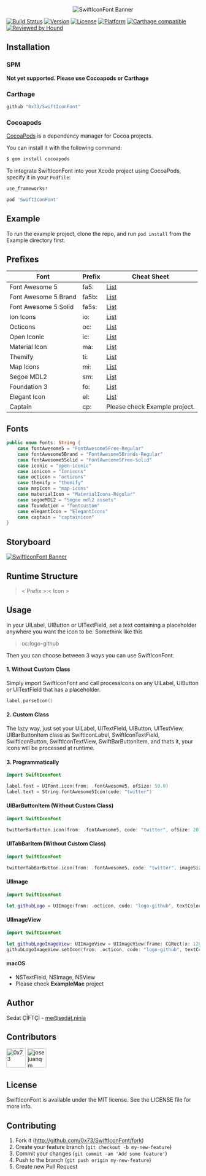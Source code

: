 <p align="center"><img src="https://raw.githubusercontent.com/0x73/SwiftIconFont/master/Assets/logo.png" alt="SwiftIconFont Banner"></p>

[![Build Status](https://travis-ci.org/0x73/SwiftIconFont.svg)](https://travis-ci.org/0x73/SwiftIconFont)
[![Version](https://img.shields.io/cocoapods/v/SwiftIconFont.svg?style=flat)](http://cocoapods.org/pods/SwiftIconFont)
[![License](https://img.shields.io/cocoapods/l/SwiftIconFont.svg?style=flat)](http://cocoapods.org/pods/SwiftIconFont)
[![Platform](https://img.shields.io/badge/Platforms-iOS%C2%A0%7C%20macOS%20%7C%20tvOS-green)](http://cocoapods.org/pods/SwiftIconFont)
[![Carthage compatible](https://img.shields.io/badge/Carthage-compatible-4BC51D.svg?style=flat)](https://github.com/Carthage/Carthage)
[![Reviewed by Hound](https://img.shields.io/badge/Reviewed_by-Hound-8E64B0.svg)](https://houndci.com)

## Installation

### SPM

**Not yet supported. Please use Cocoapods or Carthage**

### Carthage

```bash
github "0x73/SwiftIconFont"
```

### Cocoapods

[CocoaPods](http://cocoapods.org) is a dependency manager for Cocoa projects.

You can install it with the following command:

```bash
$ gem install cocoapods
```

To integrate SwiftIconFont into your Xcode project using CocoaPods, specify it in your `Podfile`:

```ruby
use_frameworks!

pod 'SwiftIconFont'
```

## Example

To run the example project, clone the repo, and run `pod install` from the Example directory first.

## Prefixes

| Font         | Prefix | Cheat Sheet                               |
|--------------|--------|-------------------------------------------|
| Font Awesome 5 | fa5:    | [List](http://fontawesome.io/icons/) |
| Font Awesome 5 Brand | fa5b:    | [List](http://fontawesome.io/icons/) |
| Font Awesome 5 Solid | fa5s:    | [List](http://fontawesome.io/icons/) |
| Ion Icons    | io:    | [List](http://ionicons.com)               |
| Octicons     | oc:    | [List](https://octicons.github.com)       |
| Open Iconic  | ic:    | [List](https://useiconic.com/open/)       |
| Material Icon   | ma:    | [List](https://design.google.com/icons/)       |
| Themify   | ti:    | [List](https://themify.me/themify-icons)       |
| Map Icons   | mi:    | [List](http://map-icons.com)       |
| Segoe MDL2   | sm:    | [List](https://docs.microsoft.com/en-us/windows/uwp/design/style/segoe-ui-symbol-font)       |
| Foundation 3   | fo:    | [List](https://zurb.com/playground/foundation-icon-fonts-3)       |
| Elegant Icon   | el:    | [List](https://www.elegantthemes.com/blog/resources/elegant-icon-font)       |
| Captain   | cp:    | Please check Example project.       |

## Fonts
````swift
public enum Fonts: String {
    case fontAwesome5 = "FontAwesome5Free-Regular"
    case fontAwesome5Brand = "FontAwesome5Brands-Regular"
    case fontAwesome5Solid = "FontAwesome5Free-Solid"
    case iconic = "open-iconic"
    case ionicon = "Ionicons"
    case octicon = "octicons"
    case themify = "themify"
    case mapIcon = "map-icons"
    case materialIcon = "MaterialIcons-Regular"
    case segoeMDL2 = "Segoe mdl2 assets"
    case foundation = "fontcustom"
    case elegantIcon = "ElegantIcons"
    case captain = "captainicon"
}
````

## Storyboard
<p align="left"><a href="https://www.youtube.com/watch?v=kWex5gqR8rs"><img src="https://raw.githubusercontent.com/0x73/SwiftIconFont/master/Assets/storyboard-t.gif" alt="SwiftIconFont Banner"></a></p>

## Runtime Structure
> < Prefix >:< Icon >


## Usage

In your UILabel, UIButton or UITextField, set a text containing a placeholder anywhere you want the icon to be. Somethink like this

> oc:logo-github


Then you can choose between 3 ways you can use SwiftIconFont.

#### 1. Without Custom Class

Simply import SwiftIconFont and call processIcons on any UILabel, UIButton or UITextField that has a placeholder.

```swift
label.parseIcon()
```

#### 2. Custom Class

The lazy way, just set your UILabel, UITextField, UIButton, UITextView, UIBarButtonItem class as SwiftIconLabel, SwiftIconTextField, SwiftIconButton, SwiftIconTextView, SwiftBarButtonItem, and thats it, your icons will be processed at runtime.


#### 3. Programmatically

````swift
import SwiftIconFont

label.font = UIFont.icon(from: .fontAwesome5, ofSize: 50.0)
label.text = String.fontAwesome5Icon(code: "twitter")
````


#### UIBarButtonItem (Without Custom Class)

````swift
import SwiftIconFont

twitterBarButton.icon(from: .fontAwesome5, code: "twitter", ofSize: 20)
````

#### UITabBarItem (Without Custom Class)

````swift
import SwiftIconFont

twitterTabBarButton.icon(from: .fontAwesome5, code: "twitter", imageSize: CGSizeMake(20, 20), ofSize: 20)
````

#### UIImage

````swift
import SwiftIconFont

let githubLogo = UIImage(from: .octicon, code: "logo-github", textColor: .black, backgroundColor: .clear, size: CGSize(width: 150, height: 50))
````

#### UIImageView

````swift
import SwiftIconFont

let githubLogoImageView: UIImageView = UIImageView(frame: CGRect(x: 120, y: self.view.frame.size.height - 130, width: 150, height: 50))
githubLogoImageView.setIcon(from: .octicon, code: "logo-github", textColor: .black, backgroundColor: .clear, size: nil)
````

#### macOS
- NSTextField, NSImage, NSView
- Please check **ExampleMac** project

## Author

Sedat ÇİFTÇİ - me@sedat.ninja

## Contributors

<span><a href="https://github.com/0x73"><img src="https://github.com/0x73.png" alt="0x73" width="50px"></a></span>
<span><a href="https://github.com/josejuanqm"><img src="https://github.com/josejuanqm.png" alt="josejuanqm" width="50px"></a></span>

## License

SwiftIconFont is available under the MIT license. See the LICENSE file for more info.

## Contributing

1. Fork it (http://github.com/0x73/SwiftIconFont/fork)
2. Create your feature branch (`git checkout -b my-new-feature`)
3. Commit your changes (`git commit -am 'Add some feature'`)
4. Push to the branch (`git push origin my-new-feature`)
5. Create new Pull Request
